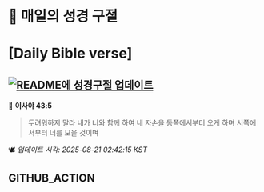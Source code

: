 # 🙏 매일의 성경 구절
# [Daily Bible verse]
## [![README에 성경구절 업데이트](https://github.com/DONGSUKA/first_test/actions/workflows/update-readme-bible.yml/badge.svg)](https://github.com/DONGSUKA/first_test/actions/workflows/update-readme-bible.yml)
<!-- START_BIBLE_VERSE -->
📖 **이사야 43:5**
> 두려워하지 말라 내가 너와 함께 하여 네 자손을 동쪽에서부터 오게 하며 서쪽에서부터 너를 모을 것이며

🕊️ _업데이트 시각: 2025-08-21 02:42:15 KST_
  <!-- END_BIBLE_VERSE -->
## GITHUB_ACTION

